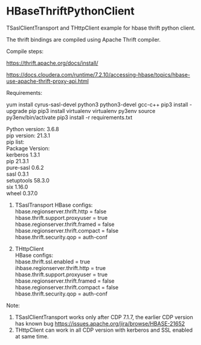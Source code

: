 # HBaseThriftPythonClient

TSaslClientTransport and THttpClient example for hbase thrift python client.

The thrift bindings are compiled using Apache Thrift compiler.

Compile steps:

https://thrift.apache.org/docs/install/

https://docs.cloudera.com/runtime/7.2.10/accessing-hbase/topics/hbase-use-apache-thrift-proxy-api.html

Requirements:

yum install cyrus-sasl-devel python3 python3-devel gcc-c++ 
pip3 install -upgrade pip
pip3 install virtualenv
virtualenv py3env
source py3env/bin/activate
pip3 install -r requirements.txt

Python version: 3.6.8  
pip version: 21.3.1  
pip list:  
Package    Version:  
kerberos   1.3.1  
pip        21.3.1  
pure-sasl  0.6.2  
sasl       0.3.1  
setuptools 58.3.0  
six        1.16.0  
wheel      0.37.0  

1. TSaslTransport
HBase configs:  
hbase.regionserver.thrift.http = false  
hbase.thrift.support.proxyuser = true  
hbase.regionserver.thrift.framed = false  
hbase.regionserver.thrift.compact = false  
hbase.thrift.security.qop = auth-conf  

2. THttpClient  
HBase configs:  
hbase.thrift.ssl.enabled = true  
ihbase.regionserver.thrift.http = true  
hbase.thrift.support.proxyuser = true  
hbase.regionserver.thrift.framed = false  
hbase.regionserver.thrift.compact = false  
hbase.thrift.security.qop = auth-conf  

Note:
1. TSaslClientTransport works only after CDP 7.1.7, the earlier CDP version has known bug https://issues.apache.org/jira/browse/HBASE-21652
2. THttpClient can work in all CDP version with kerberos and SSL enabled at same time.
